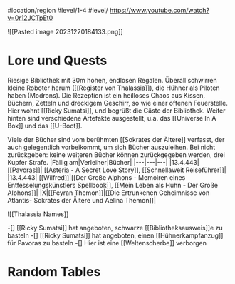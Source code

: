 #location/region  #level/1-4 #level/
https://www.youtube.com/watch?v=0r12JCTpEt0

![[Pasted image 20231220184133.png]]

# Lore und Quests
Riesige Bibliothek mit 30m hohen, endlosen Regalen. Überall schwirren kleine Roboter herum ([[Register von Thalassia]]), die Hühner als Piloten haben (Modrons). 
Die Rezeption ist ein heilloses Chaos aus Kissen, Büchern, Zetteln und dreckigem Geschirr, so wie einer offenen Feuerstelle. Hier wohnt [[Ricky Sumatsi]], und begrüßt die Gäste der Bibliothek.
Weiter hinten sind verschiedene Artefakte ausgestellt, u.a. das [[Universe In A Box]] und das [[U-Boot]].

Viele der Bücher sind vom berühmten [[Sokrates der Ältere]] verfasst, der auch gelegentlich vorbeikommt, um sich Bücher auszuleihen. Bei nicht zurückgeben: keine weiteren Bücher können zurückgegeben werden, drei Kupfer Strafe.
|Fällig am|Verleiher|Bücher|
|---|---|---|
|13.4.443|[[Pavoras]]| [[Asteria - A Secret Love Story]], [[Schnellaweit Reiseführer]]|
|13.4.443| [[Wilfred]]|[[Der Große Alphons - Memoiren eines Entfesselungskünstlers Spellbook]], [[Mein Leben als Huhn - Der Große Alphons]]|
|X|[[Feyran Themon]]|[[Die Ertrunkenen Geheimnisse von Atlantis- Sokrates der Ältere und Aelina Themon]]|

![[Thalassia Names]]

-[] [[Ricky Sumatsi]] hat angeboten, schwarze [[Bibliotheksausweis]]e zu  basteln
-[] [[Ricky Sumatsi]] hat angeboten, einen [[Hühnerkampfanzug]] für Pavoras zu basteln
-[] Hier ist eine [[Weltenscherbe]] verborgen
# Random Tables